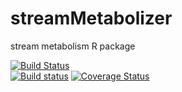 # streamMetabolizer
stream metabolism R package

[![Build Status](https://travis-ci.org/USGS-R/streamMetabolizer.svg)](https://travis-ci.org/USGS-R/streamMetabolizer)  
[![Build status](https://ci.appveyor.com/api/projects/status/n2u0tpmkaetj7kjp/branch/master?svg=true)](https://ci.appveyor.com/project/jread-usgs/streammetabolizer/branch/master)
[![Coverage Status](https://coveralls.io/repos/USGS-R/streamMetabolizer/badge.svg)](https://coveralls.io/r/USGS-R/streamMetabolizer)
